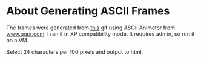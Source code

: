 # About Generating ASCII Frames

The frames were generated from [this](https://media3.giphy.com/media/JkfLo5r75b46A/giphy.gif?cid=3640f6095c4e08226b66317951ee5a2c) gif using ASCII Animator from www.qqpr.com. I ran it in XP compatibility mode. It requires admin, so run it on a VM.

Select 24 characters per 100 pixels and output to html.
